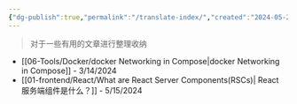 ```yaml
---
{"dg-publish":true,"permalink":"/translate-index/","created":"2024-05-27T15:04:12.000+08:00","updated":"2024-05-27T15:04:12.000+08:00"}
---
```


> 对于一些有用的文章进行整理收纳
+ [[06-Tools/Docker/docker Networking in Compose\|docker Networking in Compose]] - 3/14/2024
+ [[01-frontend/React/What are React Server Components(RSCs)\| React 服务端组件是什么？]] - 5/15/2024
